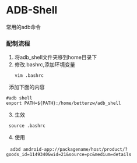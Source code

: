 # ADB-Shell
常用的adb命令


### 配制流程


1. 将adb_shell文件夹移到home目录下
2. 修改.bashrc,添加环境变量
   ```
   vim .bashrc
   
   ```
   
   添加下面的内容
   ```
   #adb shell
   export PATH=${PATH}:/home/betterzw/adb_shell
  
   ```
3. 生效

 ``` source .bashrc```
  
4. 使用
   
  ``` adbd android-app://packagename/host/product/?goods_id=1149340&wid=21&source=pc&medium=details```

